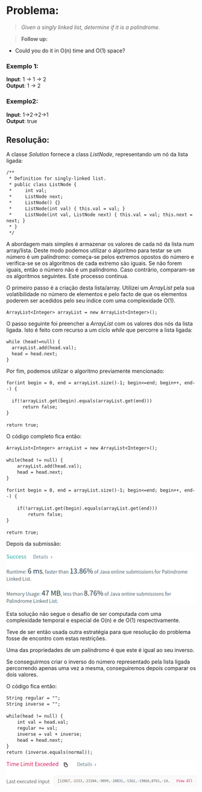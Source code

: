 

# Problema:

> *Given a singly linked list, determine if it is a palindrome.*

> __Follow up:__  
- Could you do it in O(n) time and O(1) space?

### Exemplo 1:
__Input__: 1 -> 1 -> 2  
__Output__: 1 -> 2

### Exemplo2:
__Input__: 1->2->2->1  
__Output__: true  


## Resolução:

A classe *Solution* fornece a class *ListNode*, representando um nó da lista ligada:

```
/**
 * Definition for singly-linked list.
 * public class ListNode {
 *     int val;
 *     ListNode next;
 *     ListNode() {}
 *     ListNode(int val) { this.val = val; }
 *     ListNode(int val, ListNode next) { this.val = val; this.next = next; }
 * }
 */
```

A abordagem mais simples é armazenar os valores de cada nó da lista num array/lista. Deste modo podemos utilizar o algoritmo para testar se um número é um palíndromo: começa-se pelos extremos opostos do número e verifica-se se os algoritmos de cada extremo são iguais. Se não forem iguais, então o número não é um palíndromo. Caso contrário, comparam-se os algoritmos seguintes. Este processo continua.

O primeiro passo é a criação desta lista/array. Utilizei um *ArrayList* pela sua volatibilidade no número de elementos e pelo facto de que os elementos poderem ser acedidos pelo seu índice com uma complexidade O(1).

```
ArrayList<Integer> arrayList = new ArrayList<Integer>();
```
O passo seguinte foi preencher a *ArrayList* com os valores dos nós da lista ligada. Isto é feito com recurso a um ciclo *while* que percorre a lista ligada:

```
while (head!=null) {
  arrayList.add(head.val);
  head = head.next;
}
```

Por fim, podemos utilizar o algoritmo previamente mencionado:

```
for(int begin = 0, end = arrayList.size()-1; begin<=end; begin++, end--) {

  if(!arrayList.get(begin).equals(arrayList.get(end)))
      return false;
}

return true;
```

O código completo fica então:

```
ArrayList<Integer> arrayList = new ArrayList<Integer>();

while(head != null) {
    arrayList.add(head.val);
    head = head.next;
}

for(int begin = 0, end = arrayList.size()-1; begin<=end; begin++, end--) {

    if(!arrayList.get(begin).equals(arrayList.get(end)))
        return false;
}

return true;
```

Depois da submissão:

![Primeira submissão](Images/FirstSubmission.png)

Esta solução não segue o desafio de ser computada com uma complexidade temporal e especial de O(n) e de O(1) respectivamente.

Teve de ser então usada outra estratégia para que resolução do problema fosse de encontro com estas restrições.

Uma das propriedades de um palíndromo é que este é igual ao seu inverso.

Se conseguirmos criar o inverso do número representado pela lista ligada percorrendo apenas uma vez a mesma, conseguiremos depois comparar os dois valores.

O código fica então:

```
String regular = "";
String inverse = "";

while(head != null) {
    int val = head.val;
    regular += val;
    inverse = val + inverse;
    head = head.next;
}
return (inverse.equals(normal));
```

![Primeira falha](Images/FirstFail.png)
